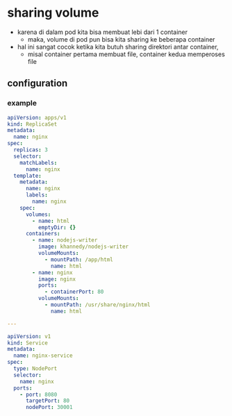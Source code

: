 # sharing volume
- karena di dalam pod kita bisa membuat lebi dari 1 container
  - maka, volume di pod pun bisa kita sharing ke beberapa container
- hal ini sangat cocok ketika kita butuh sharing direktori antar container,
  - misal container pertama membuat file, container kedua memperoses file

## configuration
### example
```yaml
apiVersion: apps/v1
kind: ReplicaSet
metadata:
  name: nginx
spec:
  replicas: 3
  selector:
    matchLabels:
      name: nginx
  template:
    metadata:
      name: nginx
      labels:
        name: nginx
    spec:
      volumes:
        - name: html
          emptyDir: {}
      containers:
        - name: nodejs-writer
          image: khannedy/nodejs-writer
          volumeMounts:
            - mountPath: /app/html
              name: html
        - name: nginx
          image: nginx
          ports:
            - containerPort: 80
          volumeMounts:
            - mountPath: /usr/share/nginx/html
              name: html

---

apiVersion: v1
kind: Service
metadata:
  name: nginx-service
spec:
  type: NodePort
  selector:
    name: nginx
  ports:
    - port: 8080
      targetPort: 80
      nodePort: 30001
```
